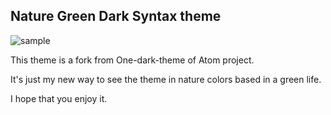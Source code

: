 ## Nature Green Dark Syntax theme

![sample](https://user-images.githubusercontent.com/6399202/27262156-3cbd70ae-5427-11e7-85f7-72483512f9d2.png)

This theme is a fork from One-dark-theme of Atom project.

It's just my new way to see the theme in nature colors based in a green life.

I hope that you enjoy it.
